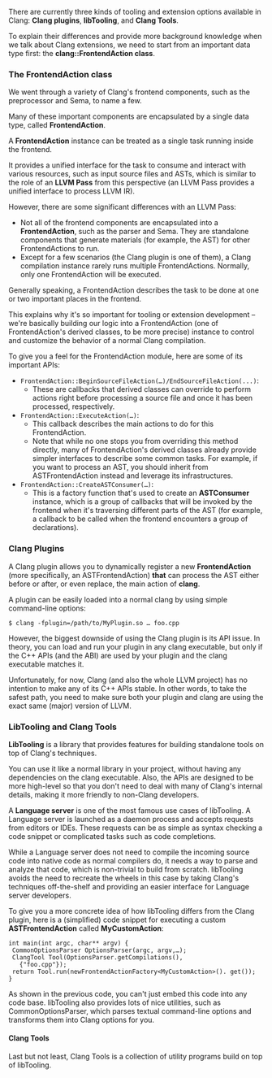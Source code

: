 There are currently three kinds of tooling and extension options available in Clang: **Clang plugins**, **libTooling**, and **Clang Tools**.

To explain their differences and provide more background knowledge when we talk about Clang extensions, we need to start from an important data type first: the **clang::FrontendAction class**.
### The FrontendAction class
We went through a variety of Clang's frontend components, such as the preprocessor and Sema, to name a few.

Many of these important components are encapsulated by a single data type, called **FrontendAction**.

A **FrontendAction** instance can be treated as a single task running inside the frontend.

It provides a unified interface for the task to consume and interact with various resources, such as input source files and ASTs, which is similar to the role of an **LLVM Pass** from this perspective (an LLVM Pass provides a unified interface to process LLVM IR).


However, there are some significant differences with an LLVM Pass:
- Not all of the frontend components are encapsulated into a **FrontendAction**, such as the parser and Sema. They are standalone components that generate materials (for example, the AST) for other FrontendActions to run.
- Except for a few scenarios (the Clang plugin is one of them), a Clang compilation instance rarely runs multiple FrontendActions. Normally, only one FrontendAction will be executed.

Generally speaking, a FrontendAction describes the task to be done at one or two important places in the frontend.

This explains why it's so important for tooling or extension development – we're basically building our logic into a FrontendAction (one of FrontendAction's derived classes, to be more precise) instance to control and customize the behavior of a normal Clang compilation.

To give you a feel for the FrontendAction module, here are some of its important APIs:
- `FrontendAction::BeginSourceFileAction(…)/EndSourceFileAction(...)`:
	- These are callbacks that derived classes can override to perform actions right before processing a source file and once it has been processed, respectively.
- `FrontendAction::ExecuteAction(…)`:
	- This callback describes the main actions to do for this FrontendAction. 
	-  Note that while no one stops you from overriding this method directly, many of FrontendAction's derived classes already provide simpler interfaces to describe some common tasks. For example, if you want to process an AST, you should inherit from ASTFrontendAction instead and leverage its infrastructures.
- `FrontendAction::CreateASTConsumer(…)`:
	- This is a factory function that's used to create an **ASTConsumer** instance, which is a group of callbacks that will be invoked by the frontend when it's traversing different parts of the AST (for example, a callback to be called when the frontend encounters a group of declarations).

### Clang Plugins
A Clang plugin allows you to dynamically register a new **FrontendAction** (more specifically, an ASTFrontendAction) **that** can process the AST either before or after, or even replace, the main action of **clang**.

A plugin can be easily loaded into a normal clang by using simple command-line options:
```
$ clang -fplugin=/path/to/MyPlugin.so … foo.cpp
```

However, the biggest downside of using the Clang plugin is its API issue. In theory, you can load and run your plugin in any clang executable, but only if the C++ APIs (and the ABI) are used by your plugin and the clang executable matches it.

Unfortunately, for now, Clang (and also the whole LLVM project) has no intention to make any of its C++ APIs stable. In other words, to take the safest path, you need to make sure both your plugin and clang are using the exact same (major) version of LLVM.

### LibTooling and Clang Tools
**LibTooling** is a library that provides features for building standalone tools on top of Clang's techniques.

You can use it like a normal library in your project, without having any dependencies on the clang executable. Also, the APIs are designed to be more high-level so that you don't need to deal with many of Clang's internal details, making it more friendly to non-Clang developers.

A **Language server** is one of the most famous use cases of libTooling. A Language server is launched as a daemon process and accepts requests from editors or IDEs. These requests can be as simple as syntax checking a code snippet or complicated tasks such as code completions.

While a Language server does not need to compile the incoming source code into native code as normal compilers do, it needs a way to parse and analyze that code, which is non-trivial to build from scratch. libTooling avoids the need to recreate the wheels in this case by taking Clang's techniques off-the-shelf and providing an easier interface for Language server developers.

To give you a more concrete idea of how libTooling differs from the Clang plugin, here is a (simplified) code snippet for executing a custom **ASTFrontendAction** called **MyCustomAction**:
```
int main(int argc, char** argv) {
 CommonOptionsParser OptionsParser(argc, argv,…);
 ClangTool Tool(OptionsParser.getCompilations(),
   {"foo.cpp"});
 return Tool.run(newFrontendActionFactory<MyCustomAction>(). get());
}
```

As shown in the previous code, you can't just embed this code into any code base. libTooling also provides lots of nice utilities, such as CommonOptionsParser, which parses textual command-line options and transforms them into Clang options for you.

#### Clang Tools
Last but not least, Clang Tools is a collection of utility programs build on top of libTooling.

